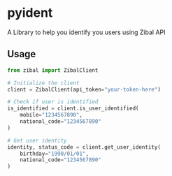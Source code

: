 # pyident
A Library to help you identify you users using Zibal API

## Usage

```python
from zibal import ZibalClient

# Initialize the client
client = ZibalClient(api_token="your-token-here")

# Check if user is identified
is_identified = client.is_user_identified(
    mobile="1234567890",
    national_code="1234567890"
)

# Get user identity
identity, status_code = client.get_user_identity(
    birthday="1990/01/01",
    national_code="1234567890"
)
```
